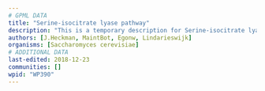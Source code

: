```yaml
---
# GPML DATA
title: "Serine-isocitrate lyase pathway"
description: "This is a temporary description for Serine-isocitrate lyase pathway"
authors: [J.Heckman, MaintBot, Egonw, Lindarieswijk]
organisms: [Saccharomyces cerevisiae]
# ADDITIONAL DATA
last-edited: 2018-12-23
communities: []
wpid: "WP390"
---
```

